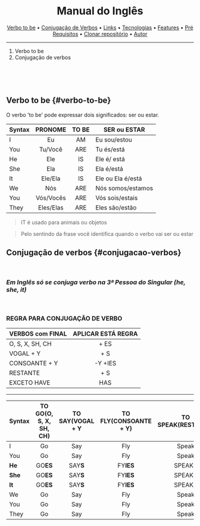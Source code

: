 <h1 align="center">Manual do Inglês</h1>
<p align="center">
 <a href="#verbo-to-be">Verbo to be</a> •
 <a href="#conjugacao-verbos">Conjugação de Verbos</a> •
 <a href="#links">Links</a> •
 <a href="#tecnologias">Tecnologias</a> •
 <a href="#features">Features</a> •
 <a href="#pré-requisitos">Pré Requisitos</a> •
 <a href="#clonar-o-repositório">Clonar repositório</a> •
 <a href="#autor">Autor</a>
</p>

---

1. Verbo to be
2. Conjugação de verbos





<br>
<br>
<br>

## Verbo to be {#verbo-to-be}

O verbo 'to be' pode expressar dois significados: ser ou estar.

| Syntax |  PRONOME  | TO BE | SER ou ESTAR      |
| ------ | :-------: | :---: | ----------------- |
| I      |    Eu     |  AM   | Eu sou/estou      |
| You    |  Tu/Você  |  ARE  | Tu és/está        |
| He     |    Ele    |  IS   | Ele é/ está       |
| She    |    Ela    |  IS   | Ela é/está        |
| It     |  Ele/Ela  |  IS   | Ele ou Ela é/está |
| We     |    Nós    |  ARE  | Nós somos/estamos |
| You    | Vós/Vocês |  ARE  | Vós sois/estais   |
| They   | Eles/Elas |  ARE  | Eles são/estão    |

> IT é usado para animais ou objetos

> Pelo sentindo da frase você identifica quando o verbo vai ser ou estar


## Conjugação de verbos {#conjugacao-verbos}
<br>

### _Em Inglês só se conjuga verbo na 3ª Pessoa do Singular (he, she, it)_
<br>

### REGRA PARA CONJUGAÇÃO DE VERBO  
| VERBOS com FINAL | APLICAR ESTÁ REGRA |
| ---------------- | :----------------: |
| O, S, X, SH, CH  |        + ES        |
| VOGAL + Y        |        + S         |
| CONSOANTE + Y    |      -Y +IES       |
| RESTANTE         |        + S         |
| EXCETO HAVE      |        HAS         |
---


| Syntax  | TO GO(O, S, X, SH, CH) | TO SAY(VOGAL + Y | TO FLY(CONSOANTE + Y) | TO SPEAK(RESTANTE) | TO HAVE(EXCETO) |
| ------- | :--------------------: | :--------------: | :-------------------: | :----------------: | :-------------: |
| I       |           Go           |       Say        |          Fly          |       Speak        |      Have       |
| You     |           Go           |       Say        |          Fly          |       Speak        |      Have       |
| **He**  |        GO**ES**        |     SAY**S**     |       FY**IES**       |     SPEAK**S**     |     **HAS**     |
| **She** |        GO**ES**        |     SAY**S**     |       FY**IES**       |     SPEAK**S**     |     **HAS**     |
| **It**  |        GO**ES**        |     SAY**S**     |       FY**IES**       |     SPEAK**S**     |     **HAS**     |
| We      |           Go           |       Say        |          Fly          |       Speak        |      Have       |
| You     |           Go           |       Say        |          Fly          |       Speak        |      Have       |
| They    |           Go           |       Say        |          Fly          |       Speak        |      Have       |



